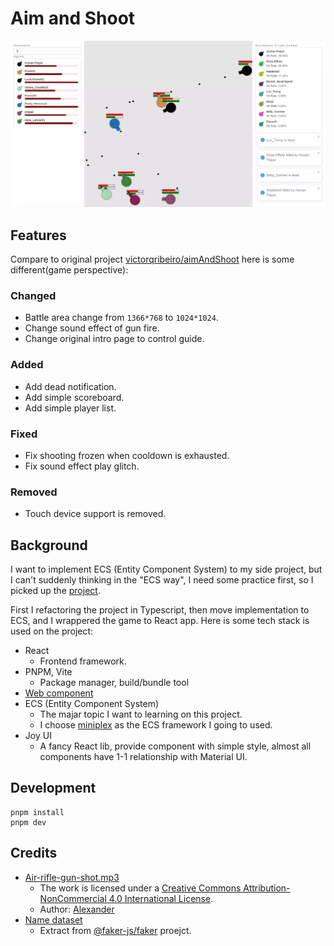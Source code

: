# Aim and Shoot

![](./img/00_hero.webp)

## Features

Compare to original project [victorqribeiro/aimAndShoot](https://github.com/victorqribeiro/aimAndShoot) here is some different(game perspective):

### Changed

- Battle area change from `1366*768` to `1024*1024`.
- Change sound effect of gun fire.
- Change original intro page to control guide.

### Added

- Add dead notification.
- Add simple scoreboard.
- Add simple player list.

### Fixed

- Fix shooting frozen when cooldown is exhausted.
- Fix sound effect play glitch.

### Removed

- Touch device support is removed.

## Background

I want to implement ECS (Entity Component System) to my side project, but I can't suddenly thinking in the "ECS way", I need some practice first, so I picked up the [project](https://github.com/victorqribeiro/aimAndShoot).

First I refactoring the project in Typescript, then move implementation to ECS, and I wrappered the game to React app. Here is some tech stack is used on the project:
- React
  - Frontend framework.
- PNPM, Vite
  - Package manager, build/bundle tool
- [Web component](https://developer.mozilla.org/en-US/docs/Web/API/Web_components)
- ECS (Entity Component System)
  - The majar topic I want to learning on this project.
  - I choose [miniplex](https://github.com/hmans/miniplex) as the ECS framework I going to used.
- Joy UI
  - A fancy React lib, provide component with simple style, almost all components have 1-1 relationship with Material UI.

## Development

```shell
pnpm install
pnpm dev
```

## Credits

- [Air-rifle-gun-shot.mp3](./src/game/aim-and-shoot/assets//gun-sfx/Air-rifle-gun-shot.mp3)
  - The work is licensed under a [Creative Commons Attribution-NonCommercial 4.0 International License](http://creativecommons.org/licenses/by-nc/4.0/).
  - Author: [Alexander](https://orangefreesounds.com/air-gun-pistol-sound-effect/)
- [Name dataset](./src/game/aim-and-shoot/utilities/name-faker/)
  - Extract from [@faker-js/faker](https://github.com/faker-js/faker) proejct.